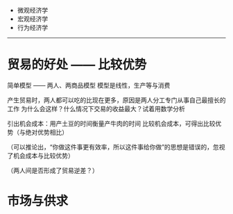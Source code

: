 - 微观经济学
- 宏观经济学
- 行为经济学

---

# 贸易的好处  —— 比较优势
简单模型 —— 两人、两商品模型
模型是线性，生产等与消费

产生贸易时，两人都可以吃的比现在更多，原因是两人分工专门从事自己最擅长的工作
为什么会这样？什么情况下交易的收益最大？试着用数学分析

引出机会成本：用产土豆的时间衡量产牛肉的时间
比较机会成本，可得出比较优势（与绝对优势相比）

（可以推论出，“你做这件事更有效率，所以这件事给你做”的思想是错误的，忽视了机会成本与比较优势）

（两人间是否形成了贸易逆差？）

# 市场与供求